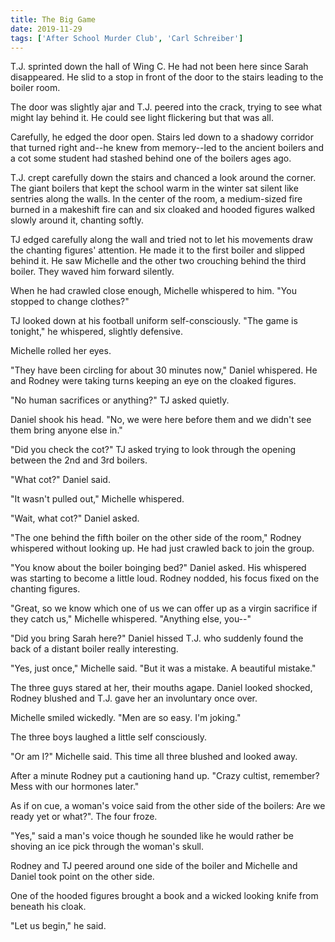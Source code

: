 ```yaml
---
title: The Big Game
date: 2019-11-29
tags: ['After School Murder Club', 'Carl Schreiber']
---
```


T.J. sprinted down the hall of Wing C. He had not been here since Sarah disappeared. He slid to a stop in front of the door to the stairs leading to the boiler room.

The door was slightly ajar and T.J. peered into the crack, trying to see what might lay behind it. He could see light flickering but that was all.

Carefully, he edged the door open. Stairs led down to a shadowy corridor that turned right and--he knew from memory--led to the ancient boilers and a cot some student had stashed behind one of the boilers ages ago.

T.J. crept carefully down the stairs and chanced a look around the corner. The giant boilers that kept the school warm in the winter sat silent like sentries along the walls. In the center of the room, a medium-sized fire burned in a makeshift fire can and six cloaked and hooded figures walked slowly around it, chanting softly.

TJ edged carefully along the wall and tried not to let his movements draw the chanting figures' attention. He made it to the first boiler and slipped behind it. He saw Michelle and the other two crouching behind the third boiler. They waved him forward silently.

When he had crawled close enough, Michelle whispered to him. "You stopped to change clothes?"

TJ looked down at his football uniform self-consciously. "The game is tonight," he whispered, slightly defensive.

Michelle rolled her eyes.

"They have been circling for about 30 minutes now," Daniel whispered. He and Rodney were taking turns keeping an eye on the cloaked figures.

"No human sacrifices or anything?" TJ asked quietly.

Daniel shook his head. "No, we were here before them and we didn't see them bring anyone else in."

"Did you check the cot?" TJ asked trying to look through the opening between the 2nd and 3rd boilers.

"What cot?" Daniel said.

"It wasn't pulled out," Michelle whispered.

"Wait, what cot?" Daniel asked.

"The one behind the fifth boiler on the other side of the room," Rodney whispered without looking up. He had just crawled back to join the group.

"You know about the boiler boinging bed?" Daniel asked. His whispered was starting to become a little loud. Rodney nodded, his focus fixed on the chanting figures.

"Great, so we know which one of us we can offer up as a virgin sacrifice if they catch us," Michelle whispered. "Anything else, you--"

"Did you bring Sarah here?" Daniel hissed T.J. who suddenly found the back of a distant boiler really interesting.

"Yes, just once," Michelle said. "But it was a mistake. A beautiful mistake."

The three guys stared at her, their mouths agape. Daniel looked shocked, Rodney blushed and T.J. gave her an involuntary once over.

Michelle smiled wickedly. "Men are so easy. I'm joking."

The three boys laughed a little self consciously.

"Or am I?" Michelle said. This time all three blushed and looked away.

After a minute Rodney put a cautioning hand up. "Crazy cultist, remember? Mess with our hormones later."

As if on cue, a woman's voice said from the other side of the boilers: Are we ready yet or what?". The four froze.

"Yes," said a man's voice though he sounded like he would rather be shoving an ice pick through the woman's skull.

Rodney and TJ peered around one side of the boiler and Michelle and Daniel took point on the other side.

One of the hooded figures brought a book and a wicked looking knife from beneath his cloak.

"Let us begin," he said.
